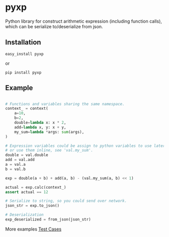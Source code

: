 # pyxp
Python library for construct arithmetic expression (including function calls),
which can be serialize to/deserialize from json.


## Installation

    easy_install pyxp
    
or

    pip install pyxp

## Example

```python

# Functions and variables sharing the same namespace.
context_ = context(
    a=10,
    b=2,
    double=lambda x: x * 2,
    add=lambda x, y: x + y,
    my_sum=lambda *args: sum(args),
)

# Expression variables could be assign to python variables to use later,
# or use them inline, see 'val.my_sum'.
double = val.double
add = val.add
a = val.a
b = val.b

exp = double(a + b) + add(a, b) - (val.my_sum(a, b) << 1)

actual = exp.calc(context_)
assert actual == 12

# Serialize to string, so you could send over network. 
json_str = exp.to_json()

# Deserialization
exp_deserialized = from_json(json_str)

```

More examples
[Test Cases](tests/exps.py)
